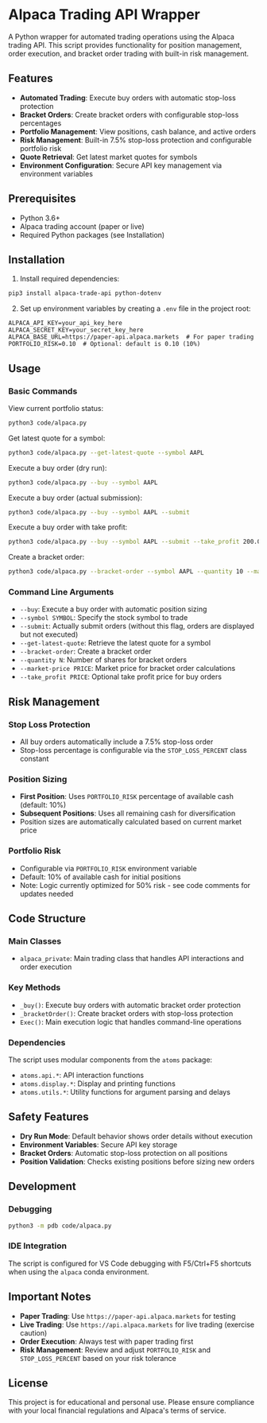 # Alpaca Trading API Wrapper

A Python wrapper for automated trading operations using the Alpaca trading API. This script provides functionality for position management, order execution, and bracket order trading with built-in risk management.

## Features

- **Automated Trading**: Execute buy orders with automatic stop-loss protection
- **Bracket Orders**: Create bracket orders with configurable stop-loss percentages
- **Portfolio Management**: View positions, cash balance, and active orders
- **Risk Management**: Built-in 7.5% stop-loss protection and configurable portfolio risk
- **Quote Retrieval**: Get latest market quotes for symbols
- **Environment Configuration**: Secure API key management via environment variables

## Prerequisites

- Python 3.6+
- Alpaca trading account (paper or live)
- Required Python packages (see Installation)

## Installation

1. Install required dependencies:
```bash
pip3 install alpaca-trade-api python-dotenv
```

2. Set up environment variables by creating a `.env` file in the project root:
```env
ALPACA_API_KEY=your_api_key_here
ALPACA_SECRET_KEY=your_secret_key_here
ALPACA_BASE_URL=https://paper-api.alpaca.markets  # For paper trading
PORTFOLIO_RISK=0.10  # Optional: default is 0.10 (10%)
```

## Usage

### Basic Commands

View current portfolio status:
```bash
python3 code/alpaca.py
```

Get latest quote for a symbol:
```bash
python3 code/alpaca.py --get-latest-quote --symbol AAPL
```

Execute a buy order (dry run):
```bash
python3 code/alpaca.py --buy --symbol AAPL
```

Execute a buy order (actual submission):
```bash
python3 code/alpaca.py --buy --symbol AAPL --submit
```

Execute a buy order with take profit:
```bash
python3 code/alpaca.py --buy --symbol AAPL --submit --take_profit 200.00
```

Create a bracket order:
```bash
python3 code/alpaca.py --bracket-order --symbol AAPL --quantity 10 --market-price 150.00 --submit
```

### Command Line Arguments

- `--buy`: Execute a buy order with automatic position sizing
- `--symbol SYMBOL`: Specify the stock symbol to trade
- `--submit`: Actually submit orders (without this flag, orders are displayed but not executed)
- `--get-latest-quote`: Retrieve the latest quote for a symbol
- `--bracket-order`: Create a bracket order
- `--quantity N`: Number of shares for bracket orders
- `--market-price PRICE`: Market price for bracket order calculations
- `--take_profit PRICE`: Optional take profit price for buy orders

## Risk Management

### Stop Loss Protection
- All buy orders automatically include a 7.5% stop-loss order
- Stop-loss percentage is configurable via the `STOP_LOSS_PERCENT` class constant

### Position Sizing
- **First Position**: Uses `PORTFOLIO_RISK` percentage of available cash (default: 10%)
- **Subsequent Positions**: Uses all remaining cash for diversification
- Position sizes are automatically calculated based on current market price

### Portfolio Risk
- Configurable via `PORTFOLIO_RISK` environment variable
- Default: 10% of available cash for initial positions
- Note: Logic currently optimized for 50% risk - see code comments for updates needed

## Code Structure

### Main Classes

- `alpaca_private`: Main trading class that handles API interactions and order execution

### Key Methods

- `_buy()`: Execute buy orders with automatic bracket order protection
- `_bracketOrder()`: Create bracket orders with stop-loss protection
- `Exec()`: Main execution logic that handles command-line operations

### Dependencies

The script uses modular components from the `atoms` package:
- `atoms.api.*`: API interaction functions
- `atoms.display.*`: Display and printing functions
- `atoms.utils.*`: Utility functions for argument parsing and delays

## Safety Features

- **Dry Run Mode**: Default behavior shows order details without execution
- **Environment Variables**: Secure API key storage
- **Bracket Orders**: Automatic stop-loss protection on all positions
- **Position Validation**: Checks existing positions before sizing new orders

## Development

### Debugging
```bash
python3 -m pdb code/alpaca.py
```

### IDE Integration
The script is configured for VS Code debugging with F5/Ctrl+F5 shortcuts when using the `alpaca` conda environment.

## Important Notes

- **Paper Trading**: Use `https://paper-api.alpaca.markets` for testing
- **Live Trading**: Use `https://api.alpaca.markets` for live trading (exercise caution)
- **Order Execution**: Always test with paper trading first
- **Risk Management**: Review and adjust `PORTFOLIO_RISK` and `STOP_LOSS_PERCENT` based on your risk tolerance

## License

This project is for educational and personal use. Please ensure compliance with your local financial regulations and Alpaca's terms of service.
